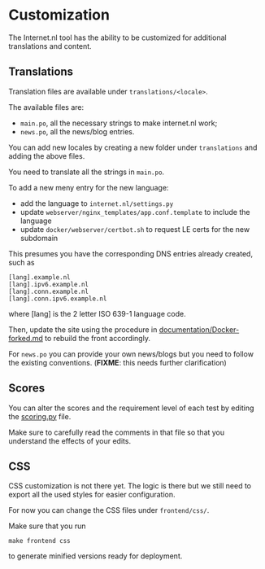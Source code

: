 # Customization

The Internet.nl tool has the ability to be customized for additional
translations and content.


## Translations

Translation files are available under `translations/<locale>`.

The available files are:
- `main.po`, all the necessary strings to make internet.nl work;
- `news.po`, all the news/blog entries.

You can add new locales by creating a new folder under `translations` and
adding the above files.

You need to translate all the strings in `main.po`.

To add a new meny entry for the new language:
* add the language to `internet.nl/settings.py`
* update `webserver/nginx_templates/app.conf.template` to include the language
* update `docker/webserver/certbot.sh` to request LE certs for the new subdomain

This presumes you
have the corresponding DNS entries already created, such as

```
[lang].example.nl
[lang].ipv6.example.nl
[lang].conn.example.nl
[lang].conn.ipv6.example.nl
```

where [lang] is the 2 letter ISO 639-1 language code.

Then, update the site using the procedure in [documentation/Docker-forked.md](Docker-forked.md) to rebuild the front accordingly.

For `news.po` you can provide your own news/blogs but you need to follow the
existing conventions. (**FIXME**: this needs further clarification)


## Scores

You can alter the scores and the requirement level of each test by editing the
[scoring.py](../checks/scoring.py) file.

Make sure to carefully read the comments in that file so that you understand
the effects of your edits.


## CSS

CSS customization is not there yet. The logic is there but we still need to
export all the used styles for easier configuration.

For now you can change the CSS files under `frontend/css/`.

Make sure that you run
```
make frontend css
```
to generate minified versions ready for deployment.
